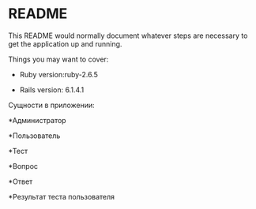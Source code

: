 # README

This README would normally document whatever steps are necessary to get the
application up and running.

Things you may want to cover:

* Ruby version:ruby-2.6.5

* Rails version: 6.1.4.1


Сущности в приложении:

*Администратор

*Пользователь

*Тест

*Вопрос

*Ответ

*Результат теста пользователя